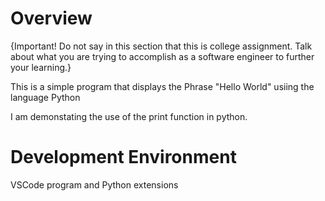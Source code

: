 # Overview

{Important!  Do not say in this section that this is college assignment.  Talk about what you are trying to accomplish as a software engineer to further your learning.}

This is a simple program that displays the Phrase "Hello World" usiing the language Python

I am demonstating the use of the print function in python.

# Development Environment

VSCode program and Python extensions